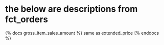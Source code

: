 # the below are descriptions from fct_orders

{% docs gross_item_sales_amount %} same as extended_price {% enddocs %}
